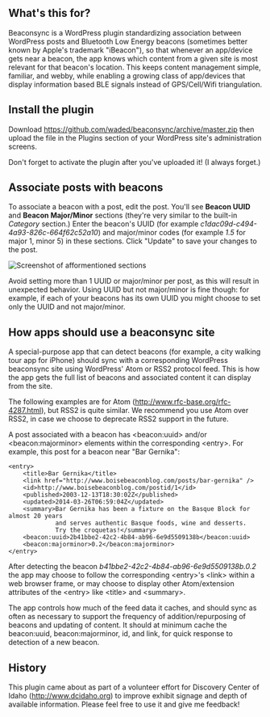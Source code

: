What's this for?
---

Beaconsync is a WordPress plugin standardizing association between WordPress posts and Bluetooth Low Energy beacons (sometimes better known by Apple's trademark "iBeacon"), so that whenever an app/device gets near a beacon, the app knows which content from a given site is most relevant for that beacon's location.
This keeps content management simple, familiar, and webby, while enabling a growing class of app/devices
that display information based BLE signals instead of GPS/Cell/Wifi triangulation.

Install the plugin
---
Download https://github.com/waded/beaconsync/archive/master.zip then upload the file in the Plugins section of your WordPress site's administration screens.

Don't forget to activate the plugin after you've uploaded it! (I always forget.)

Associate posts with beacons
---

To associate a beacon with a post, edit the post. You'll see **Beacon UUID** and **Beacon Major/Minor** sections (they're very similar to the built-in *Category* section.) Enter the beacon's UUID (for example *c1dac09d-c494-4a93-826c-664f62c52a10*) and major/minor codes (for example *1.5* for major 1, minor 5) in these sections. Click "Update" to save your changes to the post.

![Screenshot of afformentioned sections](https://raw.githubusercontent.com/waded/beaconsync/master/docs/beacon-ui.png "The Beacon UUID and Beacon Major/Minor sections for a post")

Avoid setting more than 1 UUID or major/minor per post, as this will result in unexpected behavior. Using UUID but not major/minor is fine though: for example, if each of your beacons has its own UUID you might choose to set only the UUID and not major/minor.

How apps should use a beaconsync site
---
A special-purpose app that can detect beacons (for example, a city walking tour app for iPhone) should sync with a corresponding WordPress beaconsync site using WordPress' Atom or RSS2 protocol feed. This is how the app gets the full list of beacons and associated content it can display from the site.

The following examples are for Atom (http://www.rfc-base.org/rfc-4287.html), but RSS2 is quite similar. We recommend you use Atom over RSS2, in case we choose to deprecate RSS2 support in the future.

A post associated with a beacon has &lt;beacon:uuid&gt; and/or &lt;beacon:majorminor&gt; elements within the corresponding &lt;entry&gt;. For example, this post for a beacon near "Bar Gernika":

	<entry>
		<title>Bar Gernika</title>
		<link href="http://www.boisebeaconblog.com/posts/bar-gernika" />
		<id>http://www.boisebeaconblog.com/postid/1</id>
		<published>2003-12-13T18:30:02Z</published>
		<updated>2014-03-26T06:59:04Z</updated>
		<summary>Bar Gernika has been a fixture on the Basque Block for almost 20 years 
		         and serves authentic Basque foods, wine and desserts.
		         Try the croquetas!</summary>
		<beacon:uuid>2b41bbe2-42c2-4b84-ab96-6e9d5509138b</beacon:uuid>
		<beacon:majorminor>0.2</beacon:majorminor>
	</entry>
  
After detecting the beacon *b41bbe2-42c2-4b84-ab96-6e9d5509138b.0.2* the app may choose to follow the corresponding &lt;entry&gt;'s &lt;link&gt; within a web browser frame, or may choose to display other Atom/extension attributes of the &lt;entry&gt; like &lt;title&gt; and &lt;summary&gt;.

The app controls how much of the feed data it caches, and should sync as often as necessary to support the frequency of addition/repurposing of beacons and updating of content. It should at minimum cache the beacon:uuid, beacon:majorminor, id, and link, for quick response to detection of a new beacon.

History
---

This plugin came about as part of a volunteer effort for Discovery Center of Idaho
(http://www.dcidaho.org) to improve exhibit signage and depth of available information. Please feel free to use it and give me feedback!
